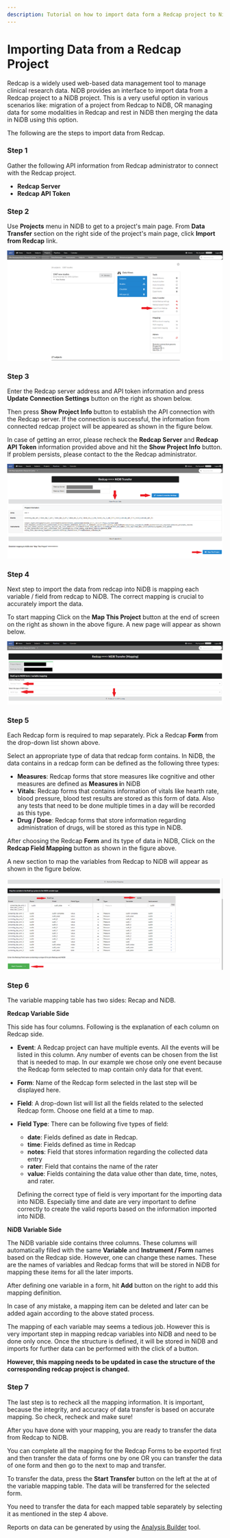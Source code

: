 ```yaml
---
description: Tutorial on how to import data form a Redcap project to NiDB project
---
```


# Importing Data from a Redcap Project

Redcap is a widely used web-based data management tool to manage clinical research data. NiDB provides an interface to import data from a Redcap project  to a NiDB project. This is a very useful option in various scenarios like: migration of a project from Redcap to NiDB, OR managing data for some modalities in Redcap and rest in NiDB then merging the data in NiDB using this option.&#x20;

The following are the steps to import data from Redcap.

### Step 1

Gather the following API information from Redcap administrator to connect with the Redcap project.

* **Redcap Server**
* **Redcap API Token**

### Step 2

Use **Projects** menu in NiDB to get to a project's main page. From **Data Transfer** section on the right side of the project's main page, click **Import from Redcap** link.

![](<../.gitbook/assets/image (1).png>)

### Step 3

Enter the Redcap server address and API token information and press **Update Connection Settings** button on the right as shown below.

Then press **Show Project Info** button to establish the API connection with the Redcap server. If the connection is successful, the information from connected redcap project will be appeared as shown in the figure below.

In case of getting an error, please recheck the **Redcap Server** and **Redcap API Token** information provided above and hit the **Show Project Info** button. If problem persists, please contact to the the Redcap administrator.

![](<../.gitbook/assets/image (2) (2).png>)

### Step 4

Next step to import the data from redcap into NiDB is mapping each variable / field from redcap to NiDB.  The correct mapping is crucial to accurately import the data.

To start mapping Click on the **Map This Project** button at the end of screen on the right as shown in the above figure. A new page will appear as shown below.

![](<../.gitbook/assets/image (8).png>)

### Step 5

Each Redcap form is required to map separately. Pick a Redcap **Form** from the drop-down list shown above.

Select an appropriate type of data that redcap form contains. In NiDB, the data contains in a redcap form can be defined as the following three types:

* **Measures**: Redcap forms that store measures like cognitive and other measures are defined as **Measures i**n NiDB
* **Vitals**: Redcap forms that contains information of vitals like hearth rate, blood pressure, blood test results are stored as this form of data. Also any tests that need to be done multiple times in a day will be recorded as this type.
* **Drug / Dose**: Redcap forms that store information regarding administration of drugs, will be stored as this type in NiDB.

After choosing the Redcap **Form** and its type of data in NiDB, Click on the **Redcap Field Mapping** button as shown in the figure above.

A new section to map the variables from Redcap to NiDB will appear as shown in the figure below.

![](<../.gitbook/assets/image (4) (2).png>)

### Step 6

The variable mapping table has two sides: Recap and NiDB.

**Redcap Variable Side**

This side has four columns. Following is the explanation of each column on Redcap side.

* **Event**: A Redcap project can have multiple events. All the events will be listed in this column. Any number of events can be chosen from the list that is needed to map. In our example we chose only one event because the Redcap form selected to map contain only data for that event.
* **Form**: Name of the Redcap form selected in the last step will be displayed here.
* **Field**: A drop-down list will list all the fields related to the selected Redcap form. Choose one field at a time to map.
*   **Field Type**: There can be following five types of field:

    * **date**: Fields defined as date in Redcap.
    * **time**: Fields defined as time in Redcap
    * **notes**: Field that stores information regarding the collected data entry
    * **rater**: Field that contains the name of the rater
    * **value**: Fields containing the data value other than date, time, notes, and rater.

    Defining the correct type of field is very important for the importing data into NiDB. Especially time and date are very important to define correctly to create the valid reports based on the information imported into NiDB.

**NiDB Variable Side**

The NiDB variable side contains three columns. These columns will automatically filled with the same **Variable** and **Instrument / Form** names based on the Redcap side. However, one can change these names. These are the names of variables and Redcap forms that will be stored in NiDB for mapping these items for all the later imports.

After defining one variable in a form, hit **Add** button on the right to add this mapping definition.

In case of any mistake, a mapping item can be deleted and later can be added again according to the above stated process.

The mapping of each variable may seems a tedious job. However this is very important step in mapping redcap variables into NiDB and need to be done only once. Once the structure is defined, it will be stored in NiDB and imports for further data can be performed with the click of a button.

**However, this mapping needs to be updated in case the structure of the corresponding redcap project is changed.**

### Step 7

The last step is to recheck all the mapping information. It is important, because the integrity, and accuracy of data transfer is based on accurate mapping. So check, recheck and make sure!

After you have done with your mapping, you are ready to transfer the data from Redcap to NiDB.

You can complete all the mapping for the Redcap Forms to be exported first and then transfer the data of forms one by one OR you can transfer the data of one form and then go to the next to map and transfer.

To transfer the data, press the **Start Transfer** button on the left at the at of the variable mapping table. The data will be transferred for the selected form.

You need to transfer the data for each mapped table separately by selecting it as mentioned in the step 4 above.

Reports on data can be generated by using the [Analysis Builder](analysis-builder.md) tool.
